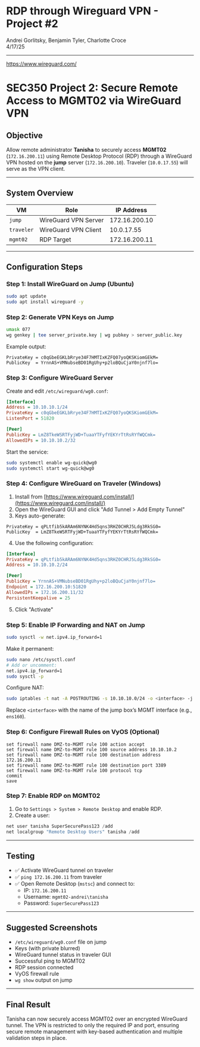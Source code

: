 # RDP through Wireguard VPN - Project #2
Andrei Gorlitsky, Benjamin Tyler, Charlotte Croce\
4/17/25
___
https://www.wireguard.com/

# SEC350 Project 2: Secure Remote Access to MGMT02 via WireGuard VPN

## Objective
Allow remote administrator **Tanisha** to securely access **MGMT02** (`172.16.200.11`) using Remote Desktop Protocol (RDP) through a WireGuard VPN hosted on the **jump** server (`172.16.200.10`). Traveler (`10.0.17.55`) will serve as the VPN client.

---

## System Overview

| VM         | Role                 | IP Address    |
| ---------- | -------------------- | ------------- |
| `jump`     | WireGuard VPN Server | 172.16.200.10 |
| `traveler` | WireGuard VPN Client | 10.0.17.55    |
| `mgmt02`   | RDP Target           | 172.16.200.11 |

---

## Configuration Steps

### Step 1: Install WireGuard on Jump (Ubuntu)
```bash
sudo apt update
sudo apt install wireguard -y
```

### Step 2: Generate VPN Keys on Jump
```bash
umask 077
wg genkey | tee server_private.key | wg pubkey > server_public.key
```
Example output:
```
PrivateKey = c0qGbeEGKLbRrye34F7HMTIxKZFQ07yoQKSKiomGEkM=
PublicKey  = YrnnAS+VMNubseBD01RgUhy+p2loBQuCjaY0njnf7lo=
```

### Step 3: Configure WireGuard Server
Create and edit `/etc/wireguard/wg0.conf`:
```ini
[Interface]
Address = 10.10.10.1/24
PrivateKey = c0qGbeEGKLbRrye34F7HMTIxKZFQ07yoQKSKiomGEkM=
ListenPort = 51820

[Peer]
PublicKey = LmZ8TkeWSRTFyjWD+TuaaYTFyfYEKYrTtRsRYfWQCmk=
AllowedIPs = 10.10.10.2/32
```
Start the service:
```bash
sudo systemctl enable wg-quick@wg0
sudo systemctl start wg-quick@wg0
```

### Step 4: Configure WireGuard on Traveler (Windows)
1. Install from [https://www.wireguard.com/install/](https://www.wireguard.com/install/)
2. Open the WireGuard GUI and click "Add Tunnel > Add Empty Tunnel"
3. Keys auto-generate:
```
PrivateKey = qPLtfib5kARAm6NYNK4Hd5qns3RHZ0CHRJ5Ldg3RkSG0=
PublicKey  = LmZ8TkeWSRTFyjWD+TuaaYTFyfYEKYrTtRsRYfWQCmk=
```
4. Use the following configuration:
```ini
[Interface]
PrivateKey = qPLtfib5kARAm6NYNK4Hd5qns3RHZ0CHRJ5Ldg3RkSG0=
Address = 10.10.10.2/24

[Peer]
PublicKey = YrnnAS+VMNubseBD01RgUhy+p2loBQuCjaY0njnf7lo=
Endpoint = 172.16.200.10:51820
AllowedIPs = 172.16.200.11/32
PersistentKeepalive = 25
```
5. Click "Activate"

### Step 5: Enable IP Forwarding and NAT on Jump
```bash
sudo sysctl -w net.ipv4.ip_forward=1
```
Make it permanent:
```bash
sudo nano /etc/sysctl.conf
# Add or uncomment:
net.ipv4.ip_forward=1
sudo sysctl -p
```
Configure NAT:
```bash
sudo iptables -t nat -A POSTROUTING -s 10.10.10.0/24 -o <interface> -j MASQUERADE
```
Replace `<interface>` with the name of the jump box’s MGMT interface (e.g., `ens160`).

### Step 6: Configure Firewall Rules on VyOS (Optional)
```vyos
set firewall name DMZ-to-MGMT rule 100 action accept
set firewall name DMZ-to-MGMT rule 100 source address 10.10.10.2
set firewall name DMZ-to-MGMT rule 100 destination address 172.16.200.11
set firewall name DMZ-to-MGMT rule 100 destination port 3389
set firewall name DMZ-to-MGMT rule 100 protocol tcp
commit
save
```

### Step 7: Enable RDP on MGMT02
1. Go to `Settings > System > Remote Desktop` and enable RDP.
2. Create a user:
```powershell
net user tanisha SuperSecurePass123 /add
net localgroup "Remote Desktop Users" tanisha /add
```

---

## Testing
- ✅ Activate WireGuard tunnel on traveler
- ✅ `ping 172.16.200.11` from traveler
- ✅ Open Remote Desktop (`mstsc`) and connect to:
  - IP: `172.16.200.11`
  - Username: `mgmt02-andrei\tanisha`
  - Password: `SuperSecurePass123`

---

## Suggested Screenshots
- `/etc/wireguard/wg0.conf` file on jump
- Keys (with private blurred)
- WireGuard tunnel status in traveler GUI
- Successful ping to MGMT02
- RDP session connected
- VyOS firewall rule
- `wg show` output on jump

---

## Final Result
Tanisha can now securely access MGMT02 over an encrypted WireGuard tunnel. The VPN is restricted to only the required IP and port, ensuring secure remote management with key-based authentication and multiple validation steps in place.


